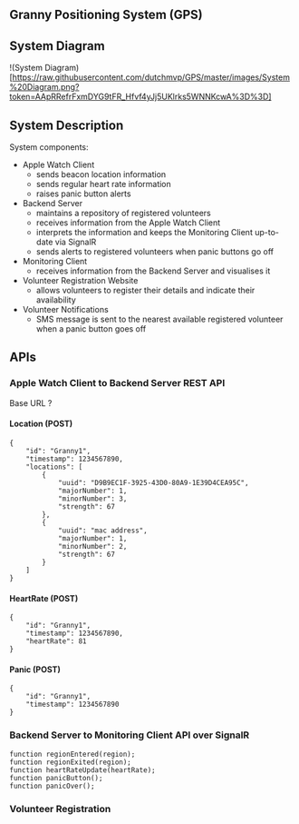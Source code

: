 ## Granny Positioning System (GPS)



## System Diagram

!(System Diagram)[https://raw.githubusercontent.com/dutchmvp/GPS/master/images/System%20Diagram.png?token=AApRRefrFxmDYG9tFR_Hfvf4yJj5UKlrks5WNNKcwA%3D%3D]

## System Description

System components:

- Apple Watch Client
    - sends beacon location information
    - sends regular heart rate information
    - raises panic button alerts
- Backend Server
    - maintains a repository of registered volunteers
    - receives information from the Apple Watch Client
    - interprets the information and keeps the Monitoring Client up-to-date via SignalR
    - sends alerts to registered volunteers when panic buttons go off
- Monitoring Client
    - receives information from the Backend Server and visualises it
- Volunteer Registration Website
    - allows volunteers to register their details and indicate their availability
- Volunteer Notifications
    - SMS message is sent to the nearest available registered volunteer when a panic button goes off

## APIs

### Apple Watch Client to Backend Server REST API

Base URL ?

#### Location (POST)

```
{
    "id": "Granny1",
    "timestamp": 1234567890,
    "locations": [
        {
            "uuid": "D9B9EC1F-3925-43D0-80A9-1E39D4CEA95C",
            "majorNumber": 1,
            "minorNumber": 3,
            "strength": 67
        },
        {
            "uuid": "mac address",
            "majorNumber": 1,
            "minorNumber": 2,
            "strength": 67
        }
    ]
}
```

#### HeartRate (POST)

```
{
    "id": "Granny1",
    "timestamp": 1234567890,
    "heartRate": 81
}
```

#### Panic (POST)

```
{
    "id": "Granny1",
    "timestamp": 1234567890
}
```

### Backend Server to Monitoring Client API over SignalR

```
function regionEntered(region);
function regionExited(region);
function heartRateUpdate(heartRate);
function panicButton();
function panicOver();
```

### Volunteer Registration
